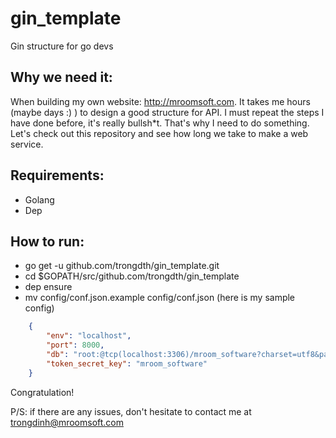 # gin_template
Gin structure for go devs

## Why we need it:

When building my own website: http://mroomsoft.com. It takes me hours (maybe days :) ) to design a good structure for API. I must repeat the steps I have done before, it's really bullsh*t.
That's why I need to do something. Let's check out this repository and see how long we take to make a web service.

## Requirements:

- Golang
- Dep

## How to run:

- go get -u github.com/trongdth/gin_template.git
- cd $GOPATH/src/github.com/trongdth/gin_template
- dep ensure
- mv config/conf.json.example config/conf.json (here is my sample config)

```json
    {
        "env": "localhost",
        "port": 8000,
        "db": "root:@tcp(localhost:3306)/mroom_software?charset=utf8&parseTime=True&loc=UTC",
        "token_secret_key": "mroom_software"
    }
```

Congratulation!

P/S: if there are any issues, don't hesitate to contact me at trongdinh@mroomsoft.com
